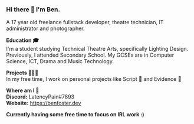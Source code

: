 ### Hi there 👋 I'm Ben.
A 17 year old freelance fullstack developer, theatre technician, IT administrator and photographer.

**Education 🎓**<br>
I'm a student studying Technical Theatre Arts, specifically Lighting Design.<br>
Previously, I attended Secondary School. My GCSEs are in Computer Science, ICT, Drama and Music Technology.

**Projects 👨🏻‍💻**<br>
In my free time, I work on personal projects like Script 📰 and Evidence 🎤<br>

**Where am I 📱**<br>
**Discord:** LatencyPain#7893<br>
**Website:** https://benfoster.dev

**Currently having some free time to focus on IRL work :)**
